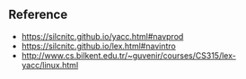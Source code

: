 ## Reference
- https://silcnitc.github.io/yacc.html#navprod
- https://silcnitc.github.io/lex.html#navintro
- http://www.cs.bilkent.edu.tr/~guvenir/courses/CS315/lex-yacc/linux.html

